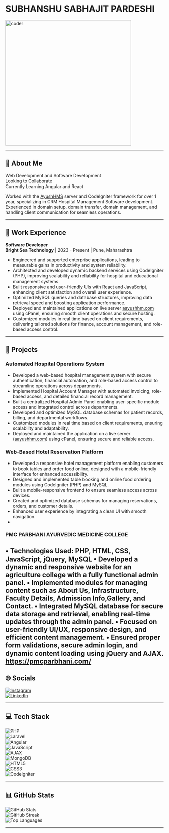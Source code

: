 # SUBHANSHU SABHAJIT PARDESHI  
<img align="center" alt="coder" width="400" src="https://camo.githubusercontent.com/4d9f5ecceb711eec6e2018f38a5677dc657c9738d4a65ba3b928c41c0a45b439/68747470733a2f2f6d69726f2e6d656469756d2e636f6d2f6d61782f313336302f302a37513379765349765f7430696f4a2d5a2e676966" />

---

## 💫 About Me
Web Development and Software Development  
Looking to Collaborate  
Currently Learning Angular and React  

Worked with the [AyushHMS](https://aayushhms.com:2222/) server and CodeIgniter framework for over 1 year, specializing in CRM Hospital Management Software development.  
Experienced in domain setup, domain transfer, domain management, and handling client communication for seamless operations.

---

## 💼 Work Experience

**Software Developer**  
**Bright Sea Technology** | 2023 - Present | Pune, Maharashtra  

- Engineered and supported enterprise applications, leading to measurable gains in productivity and system reliability.  
- Architected and developed dynamic backend services using CodeIgniter (PHP), improving scalability and reliability for hospital and educational management systems.  
- Built responsive and user-friendly UIs with React and JavaScript, enhancing client satisfaction and overall user experience.  
- Optimized MySQL queries and database structures, improving data retrieval speed and boosting application performance.  
- Deployed and maintained applications on live server [aayushhm.com](https://aayushhms.com:2222/) using cPanel, ensuring smooth client operations and secure hosting.  
- Customized modules in real time based on client requirements, delivering tailored solutions for finance, account management, and role-based access control.

---

## 📂 Projects

### Automated Hospital Operations System
- Developed a web-based hospital management system with secure authentication, financial automation, and role-based access control to streamline operations across departments.  
- Implemented Hospital Account Manager with automated invoicing, role-based access, and detailed financial record management.  
- Built a centralized Hospital Admin Panel enabling user-specific module access and integrated control across departments.  
- Developed and optimized MySQL database schemas for patient records, billing, and departmental workflows.  
- Customized modules in real time based on client requirements, ensuring scalability and adaptability.  
- Deployed and maintained the application on a live server ([aayushhm.com](https://aayushhms.com:2222/)) using cPanel, ensuring secure and reliable access.

### Web-Based Hotel Reservation Platform
- Developed a responsive hotel management platform enabling customers to book tables and order food online, designed with a mobile-friendly interface for enhanced accessibility.  
- Designed and implemented table booking and online food ordering modules using CodeIgniter (PHP) and MySQL.  
- Built a mobile-responsive frontend to ensure seamless access across devices.  
- Created and optimized database schemas for managing reservations, orders, and customer details.  
- Enhanced user experience by integrating a clean UI with smooth navigation.
- 
###  PMC PARBHANI AYURVEDIC MEDICINE COLLEGE 

• Technologies Used: PHP, HTML, CSS, JavaScript, jQuery, MySQL
• Developed a dynamic and responsive website for an agriculture college with a fully functional admin panel.
• Implemented modules for managing content such as About Us, Infrastructure, Faculty Details, Admission Info,Gallery, and Contact.
• Integrated MySQL database for secure data storage and retrieval, enabling real-time updates through the admin panel.
• Focused on user-friendly UI/UX, responsive design, and efficient content management.
• Ensured proper form validations, secure admin login, and dynamic content loading using jQuery and AJAX.
  https://pmcparbhani.com/
---

## 🌐 Socials
[![Instagram](https://img.shields.io/badge/Instagram-%23E4405F.svg?logo=Instagram&logoColor=white)](https://instagram.com/sagarp_15)  
[![LinkedIn](https://img.shields.io/badge/LinkedIn-%230077B5.svg?logo=linkedin&logoColor=white)](https://linkedin.com/in/subhanshu-pardeshi-39b33812b)  

---

## 💻 Tech Stack
![PHP](https://img.shields.io/badge/php-%23777BB4.svg?style=for-the-badge&logo=php&logoColor=white)  
![Laravel](https://img.shields.io/badge/laravel-%23FF2D20.svg?style=for-the-badge&logo=laravel&logoColor=white)  
![Angular](https://img.shields.io/badge/angular-%23DD0031.svg?style=for-the-badge&logo=angular&logoColor=white)  
![JavaScript](https://img.shields.io/badge/javascript-%23323330.svg?style=for-the-badge&logo=javascript&logoColor=%23F7DF1E)  
![AJAX](https://img.shields.io/badge/AJAX-%230072B1.svg?style=for-the-badge&logo=ajax&logoColor=white)  
![MongoDB](https://img.shields.io/badge/MongoDB-%234ea94b.svg?style=for-the-badge&logo=mongodb&logoColor=white)  
![HTML5](https://img.shields.io/badge/html5-%23E34F26.svg?style=for-the-badge&logo=html5&logoColor=white)  
![CSS3](https://img.shields.io/badge/css3-%231572B6.svg?style=for-the-badge&logo=css3&logoColor=white)  
![CodeIgniter](https://img.shields.io/badge/CodeIgniter-%23EF4223.svg?style=for-the-badge&logo=codeIgniter&logoColor=white)
 

---

## 📊 GitHub Stats
![GitHub Stats](https://github-readme-stats.vercel.app/api?username=Subhanshup15&theme=radical&hide_border=false&include_all_commits=false&count_private=false)  
![GitHub Streak](https://github-readme-streak-stats.herokuapp.com/?user=Subhanshup15&theme=radical&hide_border=false)  
![Top Languages](https://github-readme-stats.vercel.app/api/top-langs/?username=Subhanshup15&theme=radical&hide_border=false&include_all_commits=false&count_private=false&layout=compact)  



---

